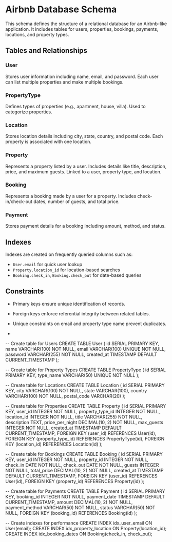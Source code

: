 
# Airbnb Database Schema

This schema defines the structure of a relational database for an Airbnb-like application. It includes tables for users, properties, bookings, payments, locations, and property types.

## Tables and Relationships

### User
Stores user information including name, email, and password. Each user can list multiple properties and make multiple bookings.

### PropertyType
Defines types of properties (e.g., apartment, house, villa). Used to categorize properties.

### Location
Stores location details including city, state, country, and postal code. Each property is associated with one location.

### Property
Represents a property listed by a user. Includes details like title, description, price, and maximum guests. Linked to a user, property type, and location.

### Booking
Represents a booking made by a user for a property. Includes check-in/check-out dates, number of guests, and total price.

### Payment
Stores payment details for a booking including amount, method, and status.

## Indexes
Indexes are created on frequently queried columns such as:
- `User.email` for quick user lookup
- `Property.location_id` for location-based searches
- `Booking.check_in`, `Booking.check_out` for date-based queries

## Constraints
- Primary keys ensure unique identification of records.
- Foreign keys enforce referential integrity between related tables.
- Unique constraints on email and property type name prevent duplicates.

- 
-- Create table for Users
CREATE TABLE User (
    id SERIAL PRIMARY KEY,
    name VARCHAR(100) NOT NULL,
    email VARCHAR(100) UNIQUE NOT NULL,
    password VARCHAR(255) NOT NULL,
    created_at TIMESTAMP DEFAULT CURRENT_TIMESTAMP
);

-- Create table for Property Types
CREATE TABLE PropertyType (
    id SERIAL PRIMARY KEY,
    type_name VARCHAR(50) UNIQUE NOT NULL
);

-- Create table for Locations
CREATE TABLE Location (
    id SERIAL PRIMARY KEY,
    city VARCHAR(100) NOT NULL,
    state VARCHAR(100),
    country VARCHAR(100) NOT NULL,
    postal_code VARCHAR(20)
);

-- Create table for Properties
CREATE TABLE Property (
    id SERIAL PRIMARY KEY,
    user_id INTEGER NOT NULL,
    property_type_id INTEGER NOT NULL,
    location_id INTEGER NOT NULL,
    title VARCHAR(255) NOT NULL,
    description TEXT,
    price_per_night DECIMAL(10, 2) NOT NULL,
    max_guests INTEGER NOT NULL,
    created_at TIMESTAMP DEFAULT CURRENT_TIMESTAMP,
    FOREIGN KEY (user_id) REFERENCES User(id),
    FOREIGN KEY (property_type_id) REFERENCES PropertyType(id),
    FOREIGN KEY (location_id) REFERENCES Location(id)
);

-- Create table for Bookings
CREATE TABLE Booking (
    id SERIAL PRIMARY KEY,
    user_id INTEGER NOT NULL,
    property_id INTEGER NOT NULL,
    check_in DATE NOT NULL,
    check_out DATE NOT NULL,
    guests INTEGER NOT NULL,
    total_price DECIMAL(10, 2) NOT NULL,
    created_at TIMESTAMP DEFAULT CURRENT_TIMESTAMP,
    FOREIGN KEY (user_id) REFERENCES User(id),
    FOREIGN KEY (property_id) REFERENCES Property(id)
);

-- Create table for Payments
CREATE TABLE Payment (
    id SERIAL PRIMARY KEY,
    booking_id INTEGER NOT NULL,
    payment_date TIMESTAMP DEFAULT CURRENT_TIMESTAMP,
    amount DECIMAL(10, 2) NOT NULL,
    payment_method VARCHAR(50) NOT NULL,
    status VARCHAR(50) NOT NULL,
    FOREIGN KEY (booking_id) REFERENCES Booking(id)
);

-- Create indexes for performance
CREATE INDEX idx_user_email ON User(email);
CREATE INDEX idx_property_location ON Property(location_id);
CREATE INDEX idx_booking_dates ON Booking(check_in, check_out);


